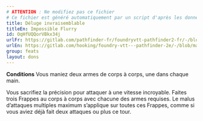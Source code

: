 ```yaml
---
# ATTENTION : Ne modifiez pas ce fichier
# Ce fichier est généré automatiquement par un script d'après les données du module Foundry VTT officiel et de sa traduction
title: Déluge invraisemblable
titleEn: Impossible Flurry
id: OqHfUQQorVBkx34j
urlFr: https://gitlab.com/pathfinder-fr/foundryvtt-pathfinder2-fr/-/blob/master/data/feats/OqHfUQQorVBkx34j.htm
urlEn: https://gitlab.com/hooking/foundry-vtt---pathfinder-2e/-/blob/master/packs/data/feats.db/impossible-flurry.json
group: feats
layout: dons
---
```

**Conditions** Vous maniez deux armes de corps à corps, une dans chaque main.

Vous sacrifiez la précision pour attaquer à une vitesse incroyable. Faites trois Frappes au corps à corps avec chacune des armes requises. Le malus d’attaques multiples maximum s’applique sur toutes ces Frappes, comme si vous aviez déjà fait deux attaques ou plus ce tour.


